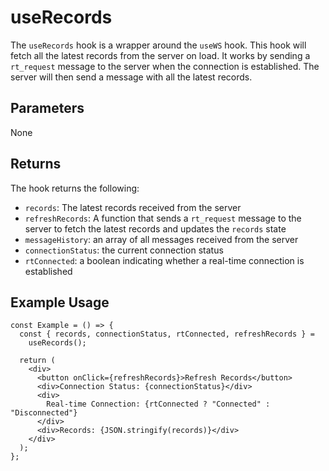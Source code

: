 # useRecords

The `useRecords` hook is a wrapper around the `useWS` hook. This hook will fetch all the latest records from the server on load. It works by sending a `rt_request` message to the server when the connection is established. The server will then send a message with all the latest records.

## Parameters

None

## Returns

The hook returns the following:

- `records`: The latest records received from the server
- `refreshRecords`: A function that sends a `rt_request` message to the server to fetch the latest records and updates the `records` state
- `messageHistory`: an array of all messages received from the server
- `connectionStatus`: the current connection status
- `rtConnected`: a boolean indicating whether a real-time connection is established

## Example Usage

```tsx
const Example = () => {
  const { records, connectionStatus, rtConnected, refreshRecords } =
    useRecords();

  return (
    <div>
      <button onClick={refreshRecords}>Refresh Records</button>
      <div>Connection Status: {connectionStatus}</div>
      <div>
        Real-time Connection: {rtConnected ? "Connected" : "Disconnected"}
      </div>
      <div>Records: {JSON.stringify(records)}</div>
    </div>
  );
};
```
